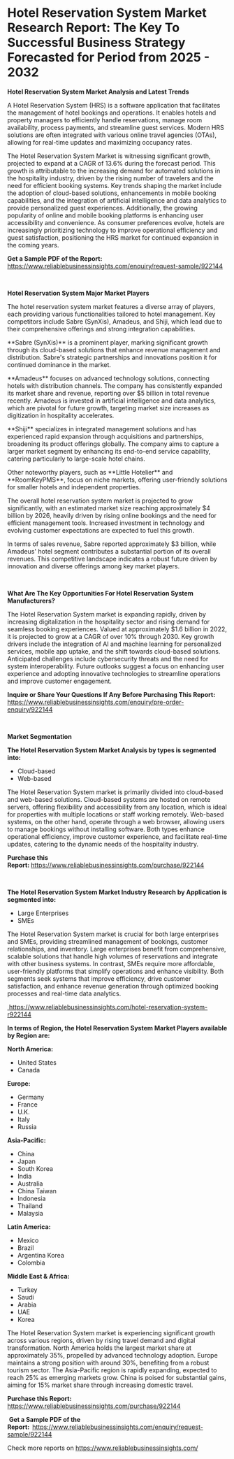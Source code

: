 <p><h1>Hotel Reservation System Market Research Report: The Key To Successful Business Strategy Forecasted for Period from 2025 - 2032</h1></p><p><strong>Hotel Reservation System Market Analysis and Latest Trends</strong></p>
<p><p>A Hotel Reservation System (HRS) is a software application that facilitates the management of hotel bookings and operations. It enables hotels and property managers to efficiently handle reservations, manage room availability, process payments, and streamline guest services. Modern HRS solutions are often integrated with various online travel agencies (OTAs), allowing for real-time updates and maximizing occupancy rates.</p><p>The Hotel Reservation System Market is witnessing significant growth, projected to expand at a CAGR of 13.6% during the forecast period. This growth is attributable to the increasing demand for automated solutions in the hospitality industry, driven by the rising number of travelers and the need for efficient booking systems. Key trends shaping the market include the adoption of cloud-based solutions, enhancements in mobile booking capabilities, and the integration of artificial intelligence and data analytics to provide personalized guest experiences. Additionally, the growing popularity of online and mobile booking platforms is enhancing user accessibility and convenience. As consumer preferences evolve, hotels are increasingly prioritizing technology to improve operational efficiency and guest satisfaction, positioning the HRS market for continued expansion in the coming years.</p></p>
<p><strong>Get a Sample PDF of the Report:&nbsp;</strong> <a href="https://www.reliablebusinessinsights.com/enquiry/request-sample/922144?utm_campaign=2278&utm_medium=2&utm_source=Github&utm_content=ia&utm_term=07032025&utm_id=hotel-reservation-system">https://www.reliablebusinessinsights.com/enquiry/request-sample/922144</a></p>
<p>&nbsp;</p>
<p><strong>Hotel Reservation System Major Market Players</strong></p>
<p><p>The hotel reservation system market features a diverse array of players, each providing various functionalities tailored to hotel management. Key competitors include Sabre (SynXis), Amadeus, and Shiji, which lead due to their comprehensive offerings and strong integration capabilities.</p><p>**Sabre (SynXis)** is a prominent player, marking significant growth through its cloud-based solutions that enhance revenue management and distribution. Sabre's strategic partnerships and innovations position it for continued dominance in the market.</p><p>**Amadeus** focuses on advanced technology solutions, connecting hotels with distribution channels. The company has consistently expanded its market share and revenue, reporting over $5 billion in total revenue recently. Amadeus is invested in artificial intelligence and data analytics, which are pivotal for future growth, targeting market size increases as digitization in hospitality accelerates.</p><p>**Shiji** specializes in integrated management solutions and has experienced rapid expansion through acquisitions and partnerships, broadening its product offerings globally. The company aims to capture a larger market segment by enhancing its end-to-end service capability, catering particularly to large-scale hotel chains.</p><p>Other noteworthy players, such as **Little Hotelier** and **RoomKeyPMS**, focus on niche markets, offering user-friendly solutions for smaller hotels and independent properties.</p><p>The overall hotel reservation system market is projected to grow significantly, with an estimated market size reaching approximately $4 billion by 2026, heavily driven by rising online bookings and the need for efficient management tools. Increased investment in technology and evolving customer expectations are expected to fuel this growth.</p><p>In terms of sales revenue, Sabre reported approximately $3 billion, while Amadeus' hotel segment contributes a substantial portion of its overall revenues. This competitive landscape indicates a robust future driven by innovation and diverse offerings among key market players.</p></p>
<p>&nbsp;</p>
<p><strong>What Are The Key Opportunities For Hotel Reservation System Manufacturers?</strong></p>
<p><p>The Hotel Reservation System market is expanding rapidly, driven by increasing digitalization in the hospitality sector and rising demand for seamless booking experiences. Valued at approximately $1.6 billion in 2022, it is projected to grow at a CAGR of over 10% through 2030. Key growth drivers include the integration of AI and machine learning for personalized services, mobile app uptake, and the shift towards cloud-based solutions. Anticipated challenges include cybersecurity threats and the need for system interoperability. Future outlooks suggest a focus on enhancing user experience and adopting innovative technologies to streamline operations and improve customer engagement.</p></p>
<p><strong>Inquire or Share Your Questions If Any Before Purchasing This Report:</strong> <a href="https://www.reliablebusinessinsights.com/enquiry/pre-order-enquiry/922144?utm_campaign=2278&utm_medium=2&utm_source=Github&utm_content=ia&utm_term=07032025&utm_id=hotel-reservation-system">https://www.reliablebusinessinsights.com/enquiry/pre-order-enquiry/922144</a></p>
<p>&nbsp;</p>
<p><strong>Market Segmentation</strong></p>
<p><strong>The Hotel Reservation System Market Analysis by types is segmented into:</strong></p>
<p><ul><li>Cloud-based</li><li>Web-based</li></ul></p>
<p><p>The Hotel Reservation System market is primarily divided into cloud-based and web-based solutions. Cloud-based systems are hosted on remote servers, offering flexibility and accessibility from any location, which is ideal for properties with multiple locations or staff working remotely. Web-based systems, on the other hand, operate through a web browser, allowing users to manage bookings without installing software. Both types enhance operational efficiency, improve customer experience, and facilitate real-time updates, catering to the dynamic needs of the hospitality industry.</p></p>
<p><strong>Purchase this Report:&nbsp;</strong><a href="https://www.reliablebusinessinsights.com/purchase/922144?utm_campaign=2278&utm_medium=2&utm_source=Github&utm_content=ia&utm_term=07032025&utm_id=hotel-reservation-system">https://www.reliablebusinessinsights.com/purchase/922144</a></p>
<p>&nbsp;</p>
<p><strong>The Hotel Reservation System Market Industry Research by Application is segmented into:</strong></p>
<p><ul><li>Large Enterprises</li><li>SMEs</li></ul></p>
<p><p>The Hotel Reservation System market is crucial for both large enterprises and SMEs, providing streamlined management of bookings, customer relationships, and inventory. Large enterprises benefit from comprehensive, scalable solutions that handle high volumes of reservations and integrate with other business systems. In contrast, SMEs require more affordable, user-friendly platforms that simplify operations and enhance visibility. Both segments seek systems that improve efficiency, drive customer satisfaction, and enhance revenue generation through optimized booking processes and real-time data analytics.</p></p>
<p><a href="https://www.reliablebusinessinsights.com/hotel-reservation-system-r922144?utm_campaign=2278&utm_medium=2&utm_source=Github&utm_content=ia&utm_term=07032025&utm_id=hotel-reservation-system">&nbsp;https://www.reliablebusinessinsights.com/hotel-reservation-system-r922144</a></p>
<p><strong>In terms of Region, the Hotel Reservation System Market Players available by Region are:</strong></p>
<p>
    <p> <strong> North America: </strong>
        <ul>
            <li>United States</li>
            <li>Canada</li>
        </ul>
        </p> 
    <p> <strong> Europe: </strong>
        <ul>
            <li>Germany</li>
            <li>France</li>
            <li>U.K.</li>
            <li>Italy</li>
            <li>Russia</li>
        </ul>
        </p> 
    <p> <strong> Asia-Pacific: </strong>
        <ul>
            <li>China</li>
            <li>Japan</li>
            <li>South Korea</li>
            <li>India</li>
            <li>Australia</li>
            <li>China Taiwan</li>
            <li>Indonesia</li>
            <li>Thailand</li>
            <li>Malaysia</li>
        </ul>
        </p> 
    <p> <strong> Latin America: </strong>
        <ul>
            <li>Mexico</li>
            <li>Brazil</li>
            <li>Argentina Korea</li>
            <li>Colombia</li>
        </ul>
        </p> 
    <p> <strong> Middle East & Africa: </strong>
        <ul>
            <li>Turkey</li>
            <li>Saudi</li>
            <li>Arabia</li>
            <li>UAE</li>
            <li>Korea</li>
        </ul>
    </p>
    </p>
<p><p>The Hotel Reservation System market is experiencing significant growth across various regions, driven by rising travel demand and digital transformation. North America holds the largest market share at approximately 35%, propelled by advanced technology adoption. Europe maintains a strong position with around 30%, benefiting from a robust tourism sector. The Asia-Pacific region is rapidly expanding, expected to reach 25% as emerging markets grow. China is poised for substantial gains, aiming for 15% market share through increasing domestic travel.</p></p>
<p><strong>Purchase this Report: </strong><a href="https://www.reliablebusinessinsights.com/purchase/922144?utm_campaign=2278&utm_medium=2&utm_source=Github&utm_content=ia&utm_term=07032025&utm_id=hotel-reservation-system">https://www.reliablebusinessinsights.com/purchase/922144</a></p>
<p>&nbsp;<strong>Get a Sample PDF of the Report:&nbsp;&nbsp;</strong><a href="https://www.reliablebusinessinsights.com/enquiry/request-sample/922144?utm_campaign=2278&utm_medium=2&utm_source=Github&utm_content=ia&utm_term=07032025&utm_id=hotel-reservation-system">https://www.reliablebusinessinsights.com/enquiry/request-sample/922144</a></p>
<p><strong></strong></p>
<p>Check more reports on <a href="https://www.reliablebusinessinsights.com/?utm_campaign=2278&utm_medium=2&utm_source=Github&utm_content=ia&utm_term=07032025&utm_id=hotel-reservation-system">https://www.reliablebusinessinsights.com/</a></p>